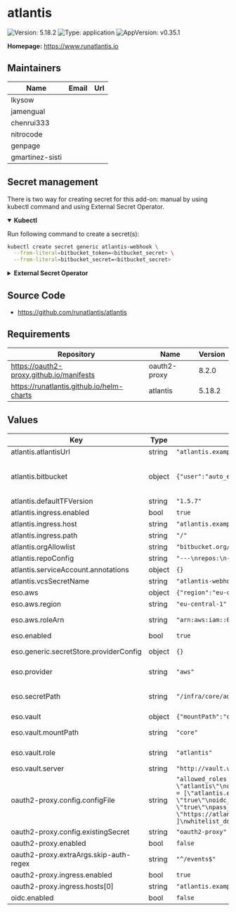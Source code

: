 # atlantis

![Version: 5.18.2](https://img.shields.io/badge/Version-5.18.2-informational?style=flat-square) ![Type: application](https://img.shields.io/badge/Type-application-informational?style=flat-square) ![AppVersion: v0.35.1](https://img.shields.io/badge/AppVersion-v0.35.1-informational?style=flat-square)

**Homepage:** <https://www.runatlantis.io>

## Maintainers

| Name | Email | Url |
| ---- | ------ | --- |
| lkysow |  |  |
| jamengual |  |  |
| chenrui333 |  |  |
| nitrocode |  |  |
| genpage |  |  |
| gmartinez-sisti |  |  |

## Secret management

There is two way for creating secret for this add-on: manual by using kubectl command and using External Secret Operator.

<details open>
<summary><b>Kubectl</b></summary>

Run following command to create a secret(s):
```bash
kubectl create secret generic atlantis-webhook \
  --from-literal=bitbucket_token=<bitbucket_secret> \
  --from-literal=bitbucket_secret=<bitbucket_secret>
```

</details>

<details>
<summary><b>External Secret Operator</b></summary>

Update [values.yaml](values.yaml) to enable ESO:

```yaml
eso:
  # -- Install components of the ESO.
  enabled: true
```

AWS Parameter Store structure:

```json
{
  "bitbucket_token": "<bitbucket_secret>",
  "bitbucket_secret": "<bitbucket_secret>"
}
```

</details>

## Source Code

* <https://github.com/runatlantis/atlantis>

## Requirements

| Repository | Name | Version |
|------------|------|---------|
| https://oauth2-proxy.github.io/manifests | oauth2-proxy | 8.2.0 |
| https://runatlantis.github.io/helm-charts | atlantis | 5.18.2 |

## Values

| Key | Type | Default | Description |
|-----|------|---------|-------------|
| atlantis.atlantisUrl | string | `"atlantis.example.com"` |  |
| atlantis.bitbucket | object | `{"user":"auto_example"}` | Uncomment to enable Basic Auth mode ref: https://www.runatlantis.io/docs/security. basicAuthSecretName: atlantis-creds |
| atlantis.defaultTFVersion | string | `"1.5.7"` |  |
| atlantis.ingress.enabled | bool | `true` |  |
| atlantis.ingress.host | string | `"atlantis.example.com"` |  |
| atlantis.ingress.path | string | `"/"` |  |
| atlantis.orgAllowlist | string | `"bitbucket.org/organization/*"` |  |
| atlantis.repoConfig | string | `"---\nrepos:\n- id: /.*/\n  allowed_overrides: [\"workflow\"]\n  allow_custom_workflows: true\n"` |  |
| atlantis.serviceAccount.annotations | object | `{}` |  |
| atlantis.vcsSecretName | string | `"atlantis-webhook"` |  |
| eso.aws | object | `{"region":"eu-central-1","roleArn":"arn:aws:iam::012345678910:role/AWSIRSA_Shared_ExternalSecretOperatorAccess"}` | AWS configuration (if provider is `aws`). |
| eso.aws.region | string | `"eu-central-1"` | AWS region. |
| eso.aws.roleArn | string | `"arn:aws:iam::012345678910:role/AWSIRSA_Shared_ExternalSecretOperatorAccess"` | AWS role ARN for the ExternalSecretOperator to assume. |
| eso.enabled | bool | `true` | Install components of the ESO. |
| eso.generic.secretStore.providerConfig | object | `{}` | Defines SecretStore provider configuration. |
| eso.provider | string | `"aws"` | Defines provider type. One of `aws`, `generic`, or `vault`. |
| eso.secretPath | string | `"/infra/core/addons/atlantis"` | Defines the path to the secret in the provider. If provider is `vault`, this is the path must be prefixed with `secret/`. |
| eso.vault | object | `{"mountPath":"core","role":"atlantis","server":"http://vault.vault:8200"}` | Vault configuration (if provider is `vault`). |
| eso.vault.mountPath | string | `"core"` | Mount path for the Kubernetes authentication method. |
| eso.vault.role | string | `"atlantis"` | Vault role for the Kubernetes authentication method. |
| eso.vault.server | string | `"http://vault.vault:8200"` | Vault server URL. |
| oauth2-proxy.config.configFile | string | `"allowed_roles = [\"administrator\", \"developer\"]\nclient_id = \"atlantis\"\ncode_challenge_method=\"S256\"\ncookie_csrf_expire=\"5m\"\ncookie_csrf_per_request=\"true\"\ncookie_domains = [\"atlantis.example.com\"]\ncookie_secure = \"true\"\nemail_domains = [ \"*\" ]\ninsecure_oidc_allow_unverified_email = \"true\"\noidc_issuer_url = \"https://keycloak.example.com/realms/<realm_name>\"\npass_access_token = \"true\"\npass_authorization_header = \"true\"\npass_basic_auth = \"false\"\nprovider = \"keycloak-oidc\"\nredirect_url = \"https://atlantis.example.com/oauth2/callback\"\nskip_jwt_bearer_tokens = \"true\"\nupstreams = [ \"http://atlantis:80\" ]\nwhitelist_domains = [\".example.com\"]\nsilence_ping_logging = \"true\""` |  |
| oauth2-proxy.config.existingSecret | string | `"oauth2-proxy"` |  |
| oauth2-proxy.enabled | bool | `false` |  |
| oauth2-proxy.extraArgs.skip-auth-regex | string | `"^/events$"` |  |
| oauth2-proxy.ingress.enabled | bool | `true` |  |
| oauth2-proxy.ingress.hosts[0] | string | `"atlantis.example.com"` |  |
| oidc.enabled | bool | `false` |  |
